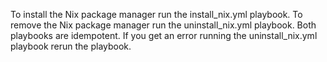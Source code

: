 To install the Nix package manager run the install_nix.yml playbook.
To remove the Nix package manager run the uninstall_nix.yml playbook.
Both playbooks are idempotent. If you get an error running the uninstall_nix.yml playbook rerun the playbook. 